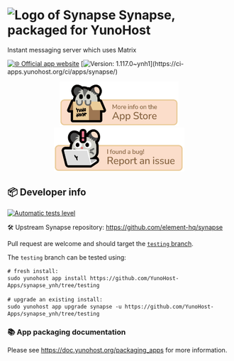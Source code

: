 <!--
N.B.: This README was automatically generated by <https://github.com/YunoHost/apps_tools/blob/main/readme_generator>
It shall NOT be edited by hand.
-->

<h1>
  <img src="https://raw.githubusercontent.com/YunoHost/apps/main/logos/synapse.png" width="32px" alt="Logo of Synapse">
  Synapse, packaged for YunoHost
</h1>

Instant messaging server which uses Matrix

[![🌐 Official app website](https://img.shields.io/badge/Official_app_website-darkgreen?style=for-the-badge)](https://matrix.org/)
[![Version: 1.117.0~ynh1](https://img.shields.io/badge/Version-1.117.0~ynh1-rgb(18,138,11)?style=for-the-badge)](https://ci-apps.yunohost.org/ci/apps/synapse/)

<div align="center">
<a href="https://apps.yunohost.org/app/synapse"><img height="100px" src="https://github.com/YunoHost/yunohost-artwork/raw/refs/heads/main/badges/neopossum-badges/badge_more_info_on_the_appstore.svg"/></a>
<a href="https://github.com/YunoHost-Apps/synapse_ynh/issues"><img height="100px" src="https://github.com/YunoHost/yunohost-artwork/raw/refs/heads/main/badges/neopossum-badges/badge_report_an_issue.svg"/></a>
</div>

## 📦 Developer info

[![Automatic tests level](https://apps.yunohost.org/badge/cilevel/synapse)](https://ci-apps.yunohost.org/ci/apps/synapse/)

🛠️ Upstream Synapse repository: <https://github.com/element-hq/synapse>

Pull request are welcome and should target the [`testing` branch](https://github.com/YunoHost-Apps/synapse_ynh/tree/testing).

The `testing` branch can be tested using:
```
# fresh install:
sudo yunohost app install https://github.com/YunoHost-Apps/synapse_ynh/tree/testing

# upgrade an existing install:
sudo yunohost app upgrade synapse -u https://github.com/YunoHost-Apps/synapse_ynh/tree/testing
```

### 📚 App packaging documentation

Please see <https://doc.yunohost.org/packaging_apps> for more information.